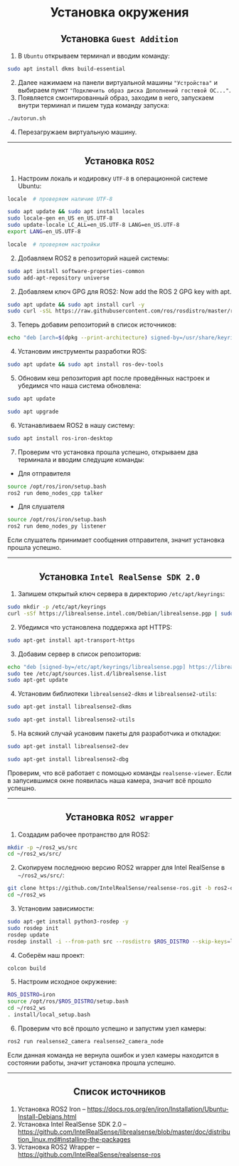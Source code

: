 <h1 align="center">Установка окружения</h1>

<h2 align="center">Установка <code>Guest Addition</code></h2>

1. В `Ubuntu` открываем терминал и вводим команду:
```bash
sudo apt install dkms build-essential
```
2. Далее нажимаем на панели виртуальной машины `"Устройства"` и выбираем пункт `"Подключить образ диска Дополнений гостевой ОС..."`.
3. Появляется смонтированный образ, заходим в него, запускаем внутри терминал и пишем туда команду запуска:
```bash
./autorun.sh
```

4. Перезагружаем виртуальную машину.

---

<h2 align="center">Установка <code>ROS2</code></h2>


1. Настроим локаль и кодировку `UTF-8` в операционной системе Ubuntu:
```bash
locale  # проверяем наличие UTF-8

sudo apt update && sudo apt install locales
sudo locale-gen en_US en_US.UTF-8
sudo update-locale LC_ALL=en_US.UTF-8 LANG=en_US.UTF-8
export LANG=en_US.UTF-8

locale  # проверяем настройки
```
2. Добавляем ROS2 в репозиторий нашей системы:

```bash
sudo apt install software-properties-common
sudo add-apt-repository universe
```

2. Добавляем ключ GPG для ROS2:
Now add the ROS 2 GPG key with apt.

```bash
sudo apt update && sudo apt install curl -y
sudo curl -sSL https://raw.githubusercontent.com/ros/rosdistro/master/ros.key -o /usr/share/keyrings/ros-archive-keyring.gpg
```

3. Теперь добавим репозиторий в список источников:

```bash
echo "deb [arch=$(dpkg --print-architecture) signed-by=/usr/share/keyrings/ros-archive-keyring.gpg] http://packages.ros.org/ros2/ubuntu $(. /etc/os-release && echo $UBUNTU_CODENAME) main" | sudo tee /etc/apt/sources.list.d/ros2.list > /dev/null
```

4. Установим инструменты разработки ROS:
```bash
sudo apt update && sudo apt install ros-dev-tools
```

5. Обновим кеш репозитория apt после проведённых настроек и убедимся что наша система обновлена:
```bash
sudo apt update
```
```bash
sudo apt upgrade
```

6. Устанавливаем ROS2 в нашу систему:
```bash
sudo apt install ros-iron-desktop
```
7. Проверим что установка прошла успешно, открываем два терминала и вводим следущие команды:

* Для отправителя
```bash
source /opt/ros/iron/setup.bash
ros2 run demo_nodes_cpp talker
```
* Для слушателя
```bash
source /opt/ros/iron/setup.bash
ros2 run demo_nodes_py listener
```

Если слушатель принимает сообщения отправителя, значит установка прошла успешно.

---

<h2 align="center">Установка <code>Intel RealSense SDK 2.0</code></h2>

1. Запишем открытый ключ сервера в директорию `/etc/apt/keyrings`:

```bash
sudo mkdir -p /etc/apt/keyrings
curl -sSf https://librealsense.intel.com/Debian/librealsense.pgp | sudo tee /etc/apt/keyrings/librealsense.pgp > /dev/null
```

2. Убедимся что установлена поддержка apt HTTPS:

```bash
sudo apt-get install apt-transport-https
```

3. Добавим сервер в список репозиторив:

```bash
echo "deb [signed-by=/etc/apt/keyrings/librealsense.pgp] https://librealsense.intel.com/Debian/apt-repo `lsb_release -cs` main" | \
sudo tee /etc/apt/sources.list.d/librealsense.list
sudo apt-get update
```

4. Установим библиотеки `librealsense2-dkms` и `librealsense2-utils`:

```bash
sudo apt-get install librealsense2-dkms
```

```bash
sudo apt-get install librealsense2-utils
```

5. На всякий случай усановим пакеты для разработчика и откладки:

```bash
sudo apt-get install librealsense2-dev
```
```bash
sudo apt-get install librealsense2-dbg
```

Проверим, что всё работает с помощью команды `realsense-viewer`. Если в запусившимся окне появилась наша камера, значит всё прошло успешно. 

---

<h2 align="center">Установка <code>ROS2 wrapper</code></h2>

1. Создадим рабочее протранство для ROS2:

```bash
mkdir -p ~/ros2_ws/src
cd ~/ros2_ws/src/
```

2. Скопируем последнюю версию ROS2 wrapper для Intel RealSense в `~/ros2_ws/src/`:

```bash
git clone https://github.com/IntelRealSense/realsense-ros.git -b ros2-development
cd ~/ros2_ws
```
3. Установим зависимости:

```bash
sudo apt-get install python3-rosdep -y
sudo rosdep init 
rosdep update 
rosdep install -i --from-path src --rosdistro $ROS_DISTRO --skip-keys=librealsense2 -y
```

4. Соберём наш проект:

```bash
colcon build
```

5. Настроим исходное окружение:

```bash
ROS_DISTRO=iron
source /opt/ros/$ROS_DISTRO/setup.bash
cd ~/ros2_ws
. install/local_setup.bash
```

6. Проверим что всё прошло успешно и запустим узел камеры:
```bash
ros2 run realsense2_camera realsense2_camera_node
```

Если данная команда не вернула ошибок и узел камеры находится в состоянии работы, значит установка прошла успешно.

---

<h2 align="center">Список источников</code></h2>

1. Установка ROS2 Iron – https://docs.ros.org/en/iron/Installation/Ubuntu-Install-Debians.html
2. Установка Intel RealSense SDK 2.0 – https://github.com/IntelRealSense/librealsense/blob/master/doc/distribution_linux.md#installing-the-packages
3. Установка ROS2 Wrapper – https://github.com/IntelRealSense/realsense-ros
